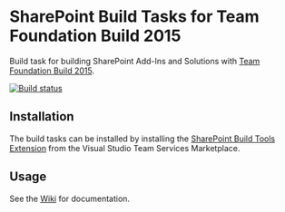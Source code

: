 # SharePoint Build Tasks for Team Foundation Build 2015
Build task for building SharePoint Add-Ins and Solutions with [Team Foundation Build 2015](http://go.microsoft.com/fwlink/?LinkId=619385).

[![Build status](https://ci.appveyor.com/api/projects/status/dyvw3ti2d6da56wh/branch/master?svg=true)](https://ci.appveyor.com/project/IOZ/sharepoint-build-tasks/branch/master)

## Installation
The build tasks can be installed by installing the [SharePoint Build Tools Extension](https://marketplace.visualstudio.com) from the Visual Studio Team Services Marketplace. 
    
## Usage
See the [Wiki](https://github.com/iozag/sharepoint-build-tasks/wiki) for documentation.
